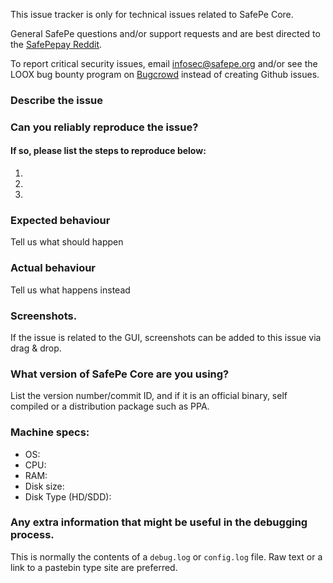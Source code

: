 <!--- Remove sections that do not apply -->

This issue tracker is only for technical issues related to SafePe Core.

General SafePe questions and/or support requests and are best directed to the [SafePepay Reddit](https://www.reddit.com/r/safepepay/).

To report critical security issues, email infosec@safepe.org and/or see the LOOX bug bounty program on [Bugcrowd](https://bugcrowd.com/safepedigitalcash) instead of creating Github issues.

### Describe the issue

### Can you reliably reproduce the issue?
#### If so, please list the steps to reproduce below:
1.
2.
3.

### Expected behaviour
Tell us what should happen

### Actual behaviour
Tell us what happens instead

### Screenshots.
If the issue is related to the GUI, screenshots can be added to this issue via drag & drop.

### What version of SafePe Core are you using?
List the version number/commit ID, and if it is an official binary, self compiled or a distribution package such as PPA.

### Machine specs:
- OS:
- CPU:
- RAM:
- Disk size:
- Disk Type (HD/SDD):

### Any extra information that might be useful in the debugging process.
This is normally the contents of a `debug.log` or `config.log` file. Raw text or a link to a pastebin type site are preferred.
